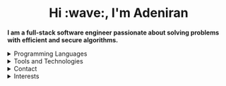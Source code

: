 <h1 align="center">Hi :wave:, I'm Adeniran</h1>
<p><strong>I am a full-stack software engineer passionate about solving problems with efficient and secure algorithms.</strong></p>
<details>
  <summary>Programming Languages</summary>
  <hr/>
  <h4 align="center"><strong>JavaScript, SQL, Java, Python, C#</strong><h4>
 </details>
<details>
  <summary>Tools and Technologies</summary>
  <hr/>
  <h4 align="center">HTML, CSS, npm, yarn, React.js, React Native, Flutter, Angular, Redux, Next.js, D3.js</h4>
  <h4 align="center">Node.js, Express.js, MongoDB and Mongoose, MySQL, PostgreSQL, AWS, CircleCI, Spring, .Net</h4>
 </details>
 <details>
  <summary>Contact</summary>
  <hr/>
  <p align="center">:email: <a href="mailto:" target="_blank">adesite67@gmail.com</a></p>
   <p align="center"><a href="https://wa.me/2348130998619" target="_blank">Whatsapp</a></p>
   <p align="center">:phone: +2348130998619</p>
   <p align="center"><a href="https://www.linkedin.com/in/adeniran-olukanni-25b7311b7">Linkedin</a></p>
   <p align="center"><a href="https://twitter.com/@a_j_olukanni">twitter</a></p>
  </details>
 <details>
   <summary>Interests</summary>
   <hr/>
   <div> 
     <p align="center"><strong>Programming</strong></p>
     <p align="center"><strong>Web Development</strong></p>
     <p align="center"><strong>Secure Coding</strong></p>
     <p align="center"><strong>Cloud Computing</strong></p>
     <p align="center"><strong>Artificial Intelligence</strong></p>
     <p align="center"><strong>Data Analysis</strong></p>
   </div>
    </details>
